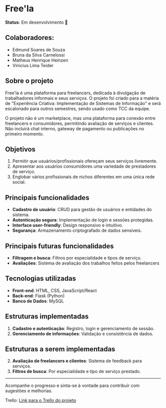 # Free'la

**Status**: Em desenvolvimento 🚧

## Colaboradores:
- Edmund Soares de Souza
- Bruna da Silva Carnelossi
- Matheus Henrique Heinzen
- Vinicius Lima Teider

## Sobre o projeto
Free'la é uma plataforma para freelancers, dedicada à divulgação de trabalhadores informais e seus serviços. O projeto foi criado para a matéria de "Experiência Criativa: Implementação de Sistemas de Informação" e será escalonado para outros semestres, sendo usado como TCC da equipe.

O projeto não é um marketplace, mas uma plataforma para conexão entre freelancers e consumidores, permitindo avaliação de serviços e clientes. Não incluirá chat interno, gateway de pagamento ou publicações no primeiro momento.

## Objetivos
1. Permitir que usuários/profissionais ofereçam seus serviços livremente.
2. Apresentar aos usuários consumidores uma variedade de prestadores de serviço.
3. Englobar vários profissionais de nichos diferentes em uma única rede social.

## Principais funcionalidades
- **Cadastro de usuário**: CRUD para gestão de usuários e entidades do sistema.
- **Autenticação segura**: Implementação de login e sessões protegidas.
- **Interface user-friendly**: Design responsivo e intuitivo.
- **Segurança**: Armazenamento criptografado de dados sensíveis.

## Principais futuras funcionalidades
- **Filtragem e busca**: Filtros por especialidade e tipos de serviço.
- **Avaliações**: Sistema de avaliação dos trabalhos feitos pelos freelancers

## Tecnologias utilizadas
- **Front-end**: HTML, CSS, JavaScript/React
- **Back-end**: Flask (Python)
- **Banco de Dados**: MySQL

## Estruturas implementadas
1. **Cadastro e autenticação**: Registro, login e gerenciamento de sessão.
4. **Gerenciamento de informações**: Validação e consistência de dados.

## Estruturas a serem implementadas
2. **Avaliação de freelancers e clientes**: Sistema de feedback para serviços.
3. **Filtros de busca**: Por especialidade e tipo de serviço prestado.

---
Acompanhe o progresso e sinta-se à vontade para contribuir com sugestões e melhorias.

Trello: [Link para o Trello do projeto](https://trello.com/invite/b/67be564609ead710a8ad4cd7/ATTI209ac0b23196682f9f6e65f3239080859571DAA2/projeto-ex2)
